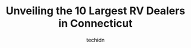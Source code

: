 ---
layout: ampstory
image: https://i0.wp.com/paketmu.com/wp-content/uploads/2023/06/bolton-notch-rv-storage-0-in-connecticut-1686369617.jpeg?resize=640,853
author: techidn
featured: false
description: Explore the diverse RV Dealer scene in Connecticut, home to an incredible selection of 10 establishments catering to every taste. Whether youre in search of iconic favorites or undiscovered
title: Unveiling the 10 Largest RV Dealers in Connecticut
cover:
   title: Unveiling the 10 Largest RV Dealers in Connecticut
   subtitle: RICKPATE
   background: https://paketmu.com/wp-content/uploads/2023/06/bolton-notch-rv-storage-0-in-connecticut-1686369617.jpeg

pages: 
 - layout: thirds
   top: <h1>#1 Long View RV Superstores</h1>
   bottom: "<p>Our first experience here exceeded our expectations!! If you are looking to get a camper with great service from all their departments, you need to come here! Every assoc</p>"
   background: https://paketmu.com/wp-content/uploads/2023/06/bolton-notch-rv-storage-1-in-connecticut-1686369618.jpeg
   backgroundblur: true
 - layout: thirds
   top: <h1>#2 Lees Auto & RV Ranch</h1>
   bottom: "<p>Ive been looking for a camper for years now. I came across Lees and found one for a really decent price. The entire experience was beyond exceptional. It was my first ti</p>"
   background: https://paketmu.com/wp-content/uploads/2023/06/bolton-notch-rv-storage-2-in-connecticut-1686369619.jpeg
   cta:
      link: https://paketmu.com/unveiling-the-10-largest-rv-dealers-in-connecticut/
      text: Unveiling the 10 Largest RV Dealers in Connecticut
 - layout: thirds
   top: <h1>#3 Hemlock Hill RV Sales & Services</h1>
   bottom: "<p>So let me start with this, looking at campers, Daisy was very patient with my fiancee and I. She was very pleasant to deal with, and everyone at the store was great. I to</p>"
   background: https://paketmu.com/wp-content/uploads/2023/06/bolton-notch-rv-storage-3-in-connecticut-1686369619.jpeg
   cta:
      link: https://paketmu.com/unveiling-the-10-largest-rv-dealers-in-connecticut/
      text: Unveiling the 10 Largest RV Dealers in Connecticut
 - layout: thirds
   top: <h1>#4 Campers Inn RV of Union</h1>
   bottom: "<p>2 Mashapaug Rd, Union, CT 06076, United States</p>"
   background: https://images.unsplash.com/photo-1547366785-564103df7e13?ixlib=rb-4.0.3&ixid=MnwxMjA3fDB8MHxwaG90by1wYWdlfHx8fGVufDB8fHx8&auto=format&fit=crop&w=640&h=853&q=80
   cta:
      link: https://paketmu.com/unveiling-the-10-largest-rv-dealers-in-connecticut/
      text: Unveiling the 10 Largest RV Dealers in Connecticut
 - layout: thirds
   top: <h1>#5 Petes RV Center - CT</h1>
   bottom: "<p>417 John Fitch Blvd, South Windsor, CT 06074, United States</p>"
   background: https://images.unsplash.com/photo-1567095761054-7a02e69e5c43?ixlib=rb-4.0.3&ixid=MnwxMjA3fDB8MHxwaG90by1wYWdlfHx8fGVufDB8fHx8&auto=format&fit=crop&w=640&h=853&q=80
   cta:
      link: https://paketmu.com/unveiling-the-10-largest-rv-dealers-in-connecticut/
      text: Unveiling the 10 Largest RV Dealers in Connecticut
 - layout: thirds
   top: <h1>#6 Hi-Way Campers Inc</h1>
   bottom: "<p>992 Norwich Rd, Plainfield, CT 06374, United States</p>"
   background: https://images.unsplash.com/photo-1595364397663-fca4f075d796?ixlib=rb-4.0.3&ixid=MnwxMjA3fDB8MHxwaG90by1wYWdlfHx8fGVufDB8fHx8&auto=format&fit=crop&w=640&h=853&q=80
   cta:
      link: https://paketmu.com/unveiling-the-10-largest-rv-dealers-in-connecticut/
      text: Unveiling the 10 Largest RV Dealers in Connecticut
 - layout: thirds
   top: <h1>#7 Redmans Trailer Sales</h1>
   bottom: "<p>120 Terryville Rd, Bristol, CT 06010, United States</p>"
   background: https://images.unsplash.com/photo-1524169358666-79f22534bc6e?ixlib=rb-4.0.3&ixid=MnwxMjA3fDB8MHxwaG90by1wYWdlfHx8fGVufDB8fHx8&auto=format&fit=crop&w=640&h=853&q=80
   cta:
      link: https://paketmu.com/unveiling-the-10-largest-rv-dealers-in-connecticut/
      text: Unveiling the 10 Largest RV Dealers in Connecticut
 - layout: thirds
   middle: Continue reading...
   background: https://images.unsplash.com/photo-1599422314077-f4dfdaa4cd09?ixlib=rb-4.0.3&ixid=MnwxMjA3fDB8MHxwaG90by1wYWdlfHx8fGVufDB8fHx8&auto=format&fit=crop&w=640&h=853&q=80
   cta:
      link: https://paketmu.com/unveiling-the-10-largest-rv-dealers-in-connecticut/
      text: Unveiling the 10 Largest RV Dealers in Connecticut
      
---
